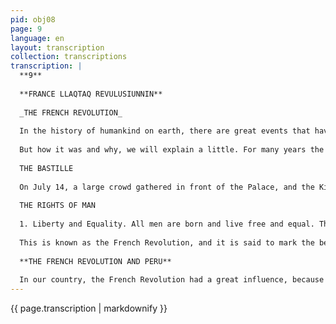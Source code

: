 ```yaml
---
pid: obj08
page: 9
language: en
layout: transcription
collection: transcriptions
transcription: |
  **9**
  
  **FRANCE LLAQTAQ REVULUSIUNNIN**
  
  _THE FRENCH REVOLUTION_
  
  In the history of humankind on earth, there are great events that have marked the end of one era and the beginning of another. Thus, we have what we know as the French Revolution, which marked the end of an entire era: the absolutism of kings. At that time, Europe was divided into kingdoms, and each of these kingdoms was ruled by a king, who had powers that no one could challenge; his will was the law. One of the most important kingdoms in Europe was France, ruled by King Louis XVI. The French Revolution ended the reign of Louis XVI and initiated the collapse of the monarchies of Europe. The culmination of this revolution occurred on July 14, 1789, when the people of Paris rose up and took a fortress. We know this event as the "Storming of the Bastille." Since then, July 14 has been recognized by the French as their National Day. On July 14, 1789, the city of Paris, capital of the Kingdom of France, was shaken by a massive popular movement that brought all royal power to the ground. HOW WAS THE REVOLUTION?
  
  But how it was and why, we will explain a little. For many years the "Estates General" had not met (These Estates General were the meeting of: The Nobility, the Clergy and the representatives of the people, called "deputies"). But on May 5, 1789, due to great discontent in France, the King called the Estates General to meet at Versailles. The representatives of the people were called the "Third Estate." At this meeting, the deputies made a series of "propositions" and specific requests to this Assembly, asking for, among other things, reforms in Politics, Finance and Administration of Justice, Freedom of Commerce and Industry and Agriculture, and Freedom of Worship. But until that moment, no one had thought of a violent revolution, everyone aspired to a moderate reform of the State. On June 17, the representatives of the people met in Assembly and declared that from then on, no taxes would be imposed without their consent. The Rcy, upset by this attitude, ordered the session hall to be closed, but Deputies, who elected Bailly as President of the Assembly, sat in another room known as the Chevalier de la Pélet (Ball Court Room), and swore not to secede without first providing France with a Constitution. In other words, from that moment on, the absolutism of the Kings began to be questioned and subjected to the Constitution. On June 20, the King presided over the session of the Three Estates and ordered that the votes not be counted by individuals or delegates, but by delegations or estates, and that each estate delegation should meet separately. The King had the support of the Clergy and Nobility and withdrew with them, but the representatives of the people did not. This attitude gave strength and courage to the people, who demanded the immediate convening of the National Assembly. The King had to give in and ordered the Nobility and the Clergy to meet with the representatives of the people. On July 9, 1789, the National Constituent Assembly convened. Faced with this measure, the King ordered the troops to concentrate around the Palace of Versailles where the People's Assembly was held.
  
  THE BASTILLE
  
  On July 14, a large crowd gathered in front of the Palace, and the King's Royal Guard launched an attack against them. The deputies harangued the people to resist. The people armed themselves with clubs, iron bars, and knives and attacked a fortress called the Bastille, which was defended by soldiers, firearms, and cannons. However, after a bloody struggle, the people captured the fortress. The King sought support but found none. Meanwhile, the people appointed Bailly, President of the Assembly, Mayor of Paris, and organized themselves into militias. The National Assembly began to discuss the various proposals, and on August 12, the Declaration of the Rights of Man and of the Citizen was approved, the main points of which were as follows:
  
  THE RIGHTS OF MAN
  
  1. Liberty and Equality. All men are born and live free and equal. The rights of man are liberty, property, security, and resistance to oppression. 2. Sovereignty of the people. 3. Unity of Legislation. -- The law is the expression of the general will and must be equal for all. 4. Equality of Taxation. -- Taxes must be distributed equitably among all citizens according to their abilities. 5. Freedom of the Press, Freedom of Conscience. -- No one should be harassed for their opinions, not even religious ones. 6. All citizens have the right to public employment. With these agreements, the National Constituent Assembly decreed the death of the absolutist system and the abolition of feudal privileges. It was the beginning of the system of civil and political equality.
  
  This is known as the French Revolution, and it is said to mark the beginning of Contemporary History, because from it onwards, all absolute monarchies collapsed. It was the first time that the masses, with their actions, liquidated a political power, and above all, because of the influence it had throughout the world, including America, the continent where our country is located.
  
  **THE FRENCH REVOLUTION AND PERU**
  
  In our country, the French Revolution had a great influence, because the leaders of our Independence saw in the postulates of this Revolution the solution to the sufferings of our people, as a colony of Spain. The ideas that inspired the French Revolution were not born in those days; the ideas that made the French Revolution possible were presented long before. Those who presented these ideas are called "ideologues" and were known as "The Encyclopedists." These men were Voltaire, Rousseau, Montesquieu, Daladier, Dalambert, and others. The works these men wrote, the books they wrote, were banned by the kings of the time so that the people would not rise up, but they were still known. These works were also known to many Americans, including Peruvians, and our precursors and liberators relied on these ideas. They say that Tupac Amaru knew the ideas of these men, which is why, when he rose up against Spanish colonialism, he declared some of these principles. That is why he said that the mita, the obrajes, and the repartitions had to be abolished, that tributes had to be abolished, that people had to be treated with dignity. That is the importance of this. of the French Revolution, which is why it is said to mark the beginning of contemporary history.
---
```


{{ page.transcription | markdownify }}
